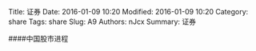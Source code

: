 Title: 证券
Date: 2016-01-09 10:20
Modified: 2016-01-09 10:20
Category: share
Tags: share
Slug: A9
Authors: nJcx
Summary: 证券


####中国股市进程

